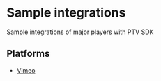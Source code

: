 # Sample integrations
Sample integrations of major players with PTV SDK

## Platforms

- [Vimeo](vimeo/)
